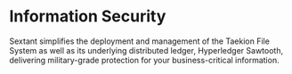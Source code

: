 # Information Security

Sextant simplifies the deployment and management of the Taekion File System as
well as its underlying distributed ledger, Hyperledger Sawtooth, delivering
military-grade protection for your business-critical information.
